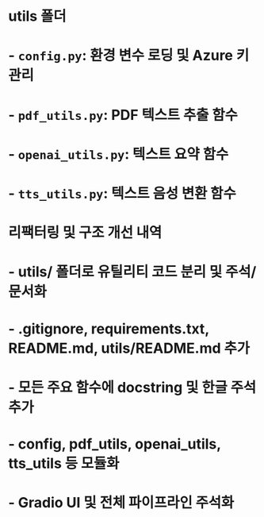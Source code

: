 # utils 폴더
#
# - `config.py`: 환경 변수 로딩 및 Azure 키 관리
# - `pdf_utils.py`: PDF 텍스트 추출 함수
# - `openai_utils.py`: 텍스트 요약 함수
# - `tts_utils.py`: 텍스트 음성 변환 함수
#
# 리팩터링 및 구조 개선 내역
#
# - utils/ 폴더로 유틸리티 코드 분리 및 주석/문서화
# - .gitignore, requirements.txt, README.md, utils/README.md 추가
# - 모든 주요 함수에 docstring 및 한글 주석 추가
# - config, pdf_utils, openai_utils, tts_utils 등 모듈화
# - Gradio UI 및 전체 파이프라인 주석화